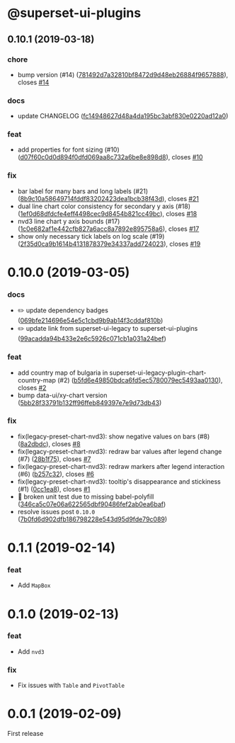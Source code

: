 # @superset-ui-plugins

## 0.10.1 (2019-03-18)

### chore

* bump version (#14) ([781492d7a32810bf8472d9d48eb26884f9657888](https://github.com/apache-superset/superset-ui-plugins/commit/781492d7a32810bf8472d9d48eb26884f9657888)), closes [#14](https://github.com/apache-superset/superset-ui-plugins/issues/14)

### docs

* update CHANGELOG ([fc14948627d48a4da195bc3abf830e0220ad12a0](https://github.com/apache-superset/superset-ui-plugins/commit/fc14948627d48a4da195bc3abf830e0220ad12a0))

### feat

* add properties for font sizing (#10) ([d07f60c0d0d894f0dfd069aa8c732a6be8e898d8](https://github.com/apache-superset/superset-ui-plugins/commit/d07f60c0d0d894f0dfd069aa8c732a6be8e898d8)), closes [#10](https://github.com/apache-superset/superset-ui-plugins/issues/10)

### fix

* bar label for many bars and long labels (#21) ([8b9c10a58649714fddf83202423dea1bcb38f43d](https://github.com/apache-superset/superset-ui-plugins/commit/8b9c10a58649714fddf83202423dea1bcb38f43d)), closes [#21](https://github.com/apache-superset/superset-ui-plugins/issues/21)
* dual line chart color consistency for secondary y axis (#18) ([1ef0d68dfdcfe4eff4498cec9d8454b821cc49bc](https://github.com/apache-superset/superset-ui-plugins/commit/1ef0d68dfdcfe4eff4498cec9d8454b821cc49bc)), closes [#18](https://github.com/apache-superset/superset-ui-plugins/issues/18)
* nvd3 line chart y axis bounds (#17) ([1c0e682af1e442cfb827a6acc8a7892e895758a6](https://github.com/apache-superset/superset-ui-plugins/commit/1c0e682af1e442cfb827a6acc8a7892e895758a6)), closes [#17](https://github.com/apache-superset/superset-ui-plugins/issues/17)
* show only necessary tick labels on log scale (#19) ([2f35d0ca9b1614b4131878379e34337add724023](https://github.com/apache-superset/superset-ui-plugins/commit/2f35d0ca9b1614b4131878379e34337add724023)), closes [#19](https://github.com/apache-superset/superset-ui-plugins/issues/19)

# 0.10.0 (2019-03-05)

### docs

* ✏️ update dependency badges ([069bfe214696e54e5c1cbd9b9ab14f3cddaf810b](https://github.com/apache-superset/superset-ui-plugins/commit/069bfe214696e54e5c1cbd9b9ab14f3cddaf810b))
* ✏️ update link from superset-ui-legacy to superset-ui-plugins ([99acadda94b433e2e6c5926c071cb1a031a24bef](https://github.com/apache-superset/superset-ui-plugins/commit/99acadda94b433e2e6c5926c071cb1a031a24bef))

### feat

* add country map of bulgaria in superset-ui-legacy-plugin-chart-country-map (#2) ([b5fd6e49850bdca6fd5ec5780079ec5493aa0130](https://github.com/apache-superset/superset-ui-plugins/commit/b5fd6e49850bdca6fd5ec5780079ec5493aa0130)), closes [#2](https://github.com/apache-superset/superset-ui-plugins/issues/2)
* bump data-ui/xy-chart version ([5bb28f33791b132ff96ffeb849397e7e9d73db43](https://github.com/apache-superset/superset-ui-plugins/commit/5bb28f33791b132ff96ffeb849397e7e9d73db43))

### fix

* fix(legacy-preset-chart-nvd3): show negative values on bars (#8) ([8a2dbdc](https://github.com/apache-superset/superset-ui-plugins/commit/8a2dbdc)), closes [#8](https://github.com/apache-superset/superset-ui-plugins/issues/8)
* fix(legacy-preset-chart-nvd3): redraw bar values after legend change (#7) ([28b1f75](https://github.com/apache-superset/superset-ui-plugins/commit/28b1f75)), closes [#7](https://github.com/apache-superset/superset-ui-plugins/issues/7)
* fix(legacy-preset-chart-nvd3): redraw markers after legend interaction (#6) ([b257c32](https://github.com/apache-superset/superset-ui-plugins/commit/b257c32)), closes [#6](https://github.com/apache-superset/superset-ui-plugins/issues/6)
* fix(legacy-preset-chart-nvd3): tooltip's disappearance and stickiness (#1) ([0cc1ea8](https://github.com/apache-superset/superset-ui-plugins/commit/0cc1ea8)), closes [#1](https://github.com/apache-superset/superset-ui-plugins/issues/1)
* 🐛 broken unit test due to missing babel-polyfill ([346ca5c07e06a622565dbf90486fef2ab0ea6baf](https://github.com/apache-superset/superset-ui-plugins/commit/346ca5c07e06a622565dbf90486fef2ab0ea6baf))
* resolve issues post `0.10.0` ([7b0fd6d902dfb186798228e543d95d9fde79c089](https://github.com/apache-superset/superset-ui-plugins/commit/7b0fd6d902dfb186798228e543d95d9fde79c089))

# 0.1.1 (2019-02-14)

### feat

- Add `MapBox`

# 0.1.0 (2019-02-13)

### feat

- Add `nvd3`

### fix

- Fix issues with `Table` and `PivotTable`

# 0.0.1 (2019-02-09)

First release
